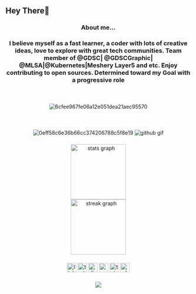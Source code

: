 <h2 align="left">Hey There👋</h2>

###

<h3 align="center">About me...</h3>

###

<h3 <p align="center"></>I believe myself as a fast learner, a coder with lots of creative ideas, love to explore with great tech communities. Team member of @GDSC| @GDSCGraphic| @MLSA|@Kubernetes|Meshery Layer5 and etc. Enjoy contributing to open sources. Determined toward my Goal with a progressive role </></p> </h3>

###

<br clear="both">

<div align="center">
  
  ![6cfee967fe06a12e051dea21aec95570](https://github.com/Ruhi-Khan/Ruhi-Khan/assets/152194447/df5591b7-6df0-4af2-98bb-1324007ea3cf)

</div>

###
<br clear="both">

<div align="center">
 
  ![0eff58c6e36b66cc374206788c5f8e19](https://github.com/Ruhi-Khan/Ruhi-Khan/assets/152194447/0a1824c3-0a42-4dfe-b1fe-1aa7e7baba68)  ![github gif](https://github.com/Ruhi-Khan/Ruhi-Khan/assets/152194447/5635591d-78b4-4a88-9f32-77347c86bb09)

 
</div>

###

<div align="center">
  <img src="https://github-readme-stats.vercel.app/api?username=Ruhi-Khan&hide_title=false&hide_rank=false&show_icons=true&include_all_commits=true&count_private=true&disable_animations=false&theme=dracula&locale=en&hide_border=false&order=1" height="150" alt="stats graph" /> <br>
  <img src="https://streak-stats.demolab.com?user=Ruhi-Khan&locale=en&mode=daily&theme=dracula&hide_border=false&border_radius=5&order=3" height="150" alt="streak graph"  />
</div>

###

<div align="center">
  <img src="https://img.shields.io/static/v1?message=LinkedIn&logo=linkedin&label=&color=0077B5&logoColor=white&labelColor=&style=plastic" height="25" alt="linkedin logo"  />
  <img src="https://img.shields.io/static/v1?message=Twitch&logo=twitch&label=&color=9146FF&logoColor=white&labelColor=&style=plastic" height="25" alt="twitter logo"  />
  <img src="https://img.shields.io/static/v1?message=Discord&logo=discord&label=&color=7289DA&logoColor=white&labelColor=&style=plastic" height="25" alt="discord logo"  />
  <img src="https://img.shields.io/static/v1?message=Gmail&logo=gmail&label=&color=D14836&logoColor=white&labelColor=&style=plastic" height="25" alt="gmail logo"  />
  <img src="https://img.shields.io/static/v1?message=Telegram&logo=telegram&label=&color=2CA5E0&logoColor=white&labelColor=&style=plastic" height="25" alt="telegram logo"  />
  <img src="https://img.shields.io/static/v1?message=Whatsapp&logo=whatsapp&label=&color=25D366&logoColor=white&labelColor=&style=plastic" height="25" alt="whatsapp logo"  />
</div>

###

<div align="center">
  <img src="https://visitor-badge.laobi.icu/badge?page_id=Ruhi-Khan.Ruhi-Khan&left_color=chocolate&left_text=Profile%40views"  />
</div>

###
